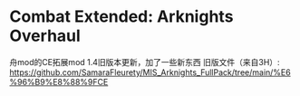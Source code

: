 # Combat Extended: Arknights Overhaul
舟mod的CE拓展mod
1.4旧版本更新，加了一些新东西
旧版文件（来自3H）:
https://github.com/SamaraFleurety/MIS_Arknights_FullPack/tree/main/%E6%96%B9%E8%88%9FCE
